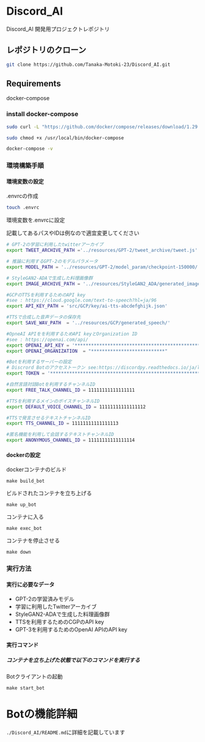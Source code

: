 # Discord_AI
Discord_AI 開発用プロジェクトレポジトリ

## レポジトリのクローン

```bash
git clone https://github.com/Tanaka-Motoki-23/Discord_AI.git
```

## Requirements

docker-compose

### install docker-compose

```bash
sudo curl -L "https://github.com/docker/compose/releases/download/1.29.2/docker-compose-$(uname -s)-$(uname -m)" -o /usr/local/bin/docker-compose
```

```bash
sudo chmod +x /usr/local/bin/docker-compose
```

```bash
docker-compose -v
```

### 環境構築手順
#### 環境変数の設定
.envrcの作成
```bash
touch .envrc
```

環境変数を.envrcに設定

記載してあるパスやIDは例なので適宜変更してください
```bash
# GPT-2の学習に利用したtwitterアーカイブ
export TWEET_ARCHIVE_PATH ='../resources/GPT-2/tweet_archive/tweet.js'

# 推論に利用するGPT-2のモデルパラメータ
export MODEL_PATH = '../resources/GPT-2/model_param/checkpoint-150000/'

# StyleGAN2-ADAで生成した料理画像群
export IMAGE_ARCHIVE_PATH = '../resources/StyleGAN2_ADA/generated_images/'

#GCPのTTSを利用するためのAPI key
#see : https://cloud.google.com/text-to-speech?hl=ja/96
export API_KEY_PATH = 'src/GCP/key/ai-tts-abcdefghijk.json'

#TTSで合成した音声データの保存先
export SAVE_WAV_PATH  = '../resources/GCP/generated_speech/'

#OpneAI APIをを利用するためAPI keyとOrganization ID
#see : https://openai.com/api/
export OPENAI_API_KEY = '***********************************************************************'
export OPENAI_ORGANIZATION  = "***************************"

#Botを利用するサーバーの設定
# Discrord Botのアクセストークン see:https://discordpy.readthedocs.io/ja/latest/discord.html
export TOKEN = '***********************************************************************'

#自然言語対話Botを利用するチャンネルID
export FREE_TALK_CHANNEL_ID = 11111111111111111

#TTSを利用するメインのボイスチャンネルID
export DEFAULT_VOICE_CHANNEL_ID = 11111111111111112

#TTSで発言させるテキストチャンネルID
export TTS_CHANNEL_ID = 11111111111111113

#匿名機能を利用して会話するテキストチャンネルID
export ANONYMOUS_CHANNEL_ID = 11111111111111114
```
#### dockerの設定
dockerコンテナのビルド
```
make build_bot
```
ビルドされたコンテナを立ち上げる
```
make up_bot
```
コンテナに入る
```
make exec_bot
```
コンテナを停止させる
```
make down
```

### 実行方法
#### 実行に必要なデータ
 - GPT-2の学習済みモデル
 - 学習に利用したTwitterアーカイブ
 - StyleGAN2-ADAで生成した料理画像群
 - TTSを利用するためのCGPのAPI key
 - GPT-3を利用するためのOpenAI APIのAPI key

#### 実行コマンド
##### コンテナを立ち上げた状態で以下のコマンドを実行する
Botクライアントの起動
```
make start_bot
```

# Botの機能詳細

`./Discord_AI/README.md`に詳細を記載しています
